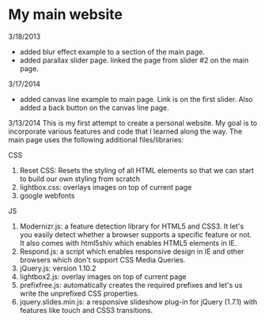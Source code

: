 My main website
=======
3/18/2013
- added blur effect example to a section of the main page.
- added parallax slider page. linked the page from slider #2 on the main page.

3/17/2014
- added canvas line example to main page. Link is on the first slider. Also added a back button on the canvas line
page.

3/13/2014
This is my first attempt to create a personal website. My goal is to incorporate various features and code that I learned
along the way.
The main page uses the following additional files/libraries:

CSS
1. Reset CSS: Resets the styling of all HTML elements so that we can start to build our own styling from scratch
2. lightbox.css: overlays images on top of current page
3. google webfonts

JS
1. Modernizr.js: a feature detection library for HTML5 and CSS3. It let's you easily detect whether a browser supports a specific feature or not. It also comes with html5shiv which enables HTML5 elements in IE.
2. Respond.js: a script which enables responsive design in IE and other browsers which don't support CSS Media Queries.
3. jQuery.js: version 1.10.2 
4. lightbox2.js: overlay images on top of current page
5. prefixfree.js: automatically creates the required prefixes and let's us write the unprefixed CSS properties.
6. jquery.slides.min.js: a responsive slideshow plug-in for jQuery (1.7.1) with features like touch and CSS3 transitions.
